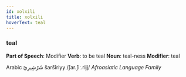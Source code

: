 ```yaml
---
id: xolxili
title: xolxili
hoverText: teal
---
```


### teal

**Part of Speech**: Modifier
**Verb**: to be teal
**Noun**: teal-ness
**Modifier**: teal

Arabic شَرْشِيرِيّ šaršīriyy /ʃar.ʃiː.rijj/
*Afroasiatic Language Family*